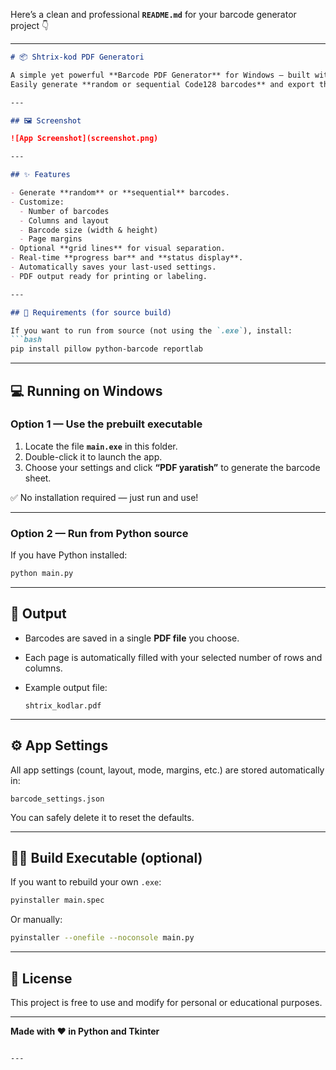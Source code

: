 Here’s a clean and professional **`README.md`** for your barcode generator project 👇

---

````markdown
# 📦 Shtrix-kod PDF Generatori

A simple yet powerful **Barcode PDF Generator** for Windows — built with **Python (Tkinter, ReportLab, and python-barcode)**.  
Easily generate **random or sequential Code128 barcodes** and export them neatly arranged in a **PDF grid layout**.

---

## 🖼️ Screenshot

![App Screenshot](screenshot.png)

---

## ✨ Features

- Generate **random** or **sequential** barcodes.
- Customize:
  - Number of barcodes
  - Columns and layout
  - Barcode size (width & height)
  - Page margins
- Optional **grid lines** for visual separation.
- Real-time **progress bar** and **status display**.
- Automatically saves your last-used settings.
- PDF output ready for printing or labeling.

---

## 🧰 Requirements (for source build)

If you want to run from source (not using the `.exe`), install:
```bash
pip install pillow python-barcode reportlab
````

---

## 💻 Running on Windows

### Option 1 — Use the prebuilt executable

1. Locate the file **`main.exe`** in this folder.
2. Double-click it to launch the app.
3. Choose your settings and click **“PDF yaratish”** to generate the barcode sheet.

✅ No installation required — just run and use!

---

### Option 2 — Run from Python source

If you have Python installed:

```bash
python main.py
```

---

## 📝 Output

* Barcodes are saved in a single **PDF file** you choose.
* Each page is automatically filled with your selected number of rows and columns.
* Example output file:

  ```
  shtrix_kodlar.pdf
  ```

---

## ⚙️ App Settings

All app settings (count, layout, mode, margins, etc.) are stored automatically in:

```
barcode_settings.json
```

You can safely delete it to reset the defaults.

---

## 🧑‍💻 Build Executable (optional)

If you want to rebuild your own `.exe`:

```bash
pyinstaller main.spec
```

Or manually:

```bash
pyinstaller --onefile --noconsole main.py
```

---

## 📄 License

This project is free to use and modify for personal or educational purposes.

---

**Made with ❤️ in Python and Tkinter**

```

---
